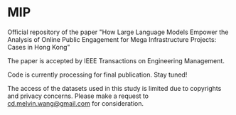 # MIP
Official repository of the paper "How Large Language Models Empower the Analysis of Online Public Engagement for Mega Infrastructure Projects: Cases in Hong Kong"

The paper is accepted by IEEE Transactions on Engineering Management.

Code is currently processing for final publication. Stay tuned!

The access of the datasets used in this study is limited due to copyrights and privacy concerns. Please make a request to cd.melvin.wang@gmail.com for consideration.
